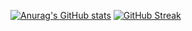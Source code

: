 [![Anurag's GitHub stats](https://github-readme-stats.vercel.app/api?username=anuraghazra)](https://github.com/anuraghazra/github-readme-stats)
[![GitHub Streak](https://streak-stats.demolab.com/?user=Jax-Baiya)](https://git.io/streak-stats)

